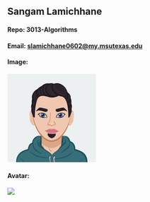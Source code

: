 ## Sangam Lamichhane
#### Repo: 3013-Algorithms
#### Email: slamichhane0602@my.msutexas.edu
#### Image:
<img src="https://github.com/Magnas55/3013-Algorithms/blob/main/AvatarMaker.png" width="200">

#### Avatar:
<img src="https://imgbox.com/9w8CUvcY" width="75">
